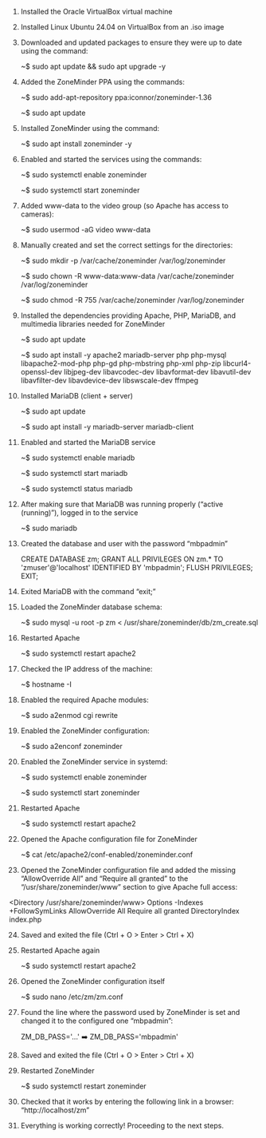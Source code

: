 1. Installed the Oracle VirtualBox virtual machine

2. Installed Linux Ubuntu 24.04 on VirtualBox from an .iso image

3. Downloaded and updated packages to ensure they were up to date using the command:

   ~$ sudo apt update && sudo apt upgrade -y

4. Added the ZoneMinder PPA using the commands:

   ~$ sudo add-apt-repository ppa\:iconnor/zoneminder-1.36
   
   ~$ sudo apt update

5. Installed ZoneMinder using the command:

   ~$ sudo apt install zoneminder -y

6. Enabled and started the services using the commands:

   ~$ sudo systemctl enable zoneminder
   
   ~$ sudo systemctl start zoneminder

7. Added www-data to the video group (so Apache has access to cameras):

   ~$ sudo usermod -aG video www-data

8. Manually created and set the correct settings for the directories:

   ~$ sudo mkdir -p /var/cache/zoneminder /var/log/zoneminder
   
   ~$ sudo chown -R www-data\:www-data /var/cache/zoneminder /var/log/zoneminder
   
   ~$ sudo chmod -R 755 /var/cache/zoneminder /var/log/zoneminder

9. Installed the dependencies providing Apache, PHP, MariaDB, and multimedia libraries needed for ZoneMinder

   ~$ sudo apt update
   
   ~$ sudo apt install -y apache2 mariadb-server php php-mysql libapache2-mod-php&#x20;
   php-gd php-mbstring php-xml php-zip libcurl4-openssl-dev libjpeg-dev&#x20;
   libavcodec-dev libavformat-dev libavutil-dev libavfilter-dev libavdevice-dev&#x20;
   libswscale-dev ffmpeg

10. Installed MariaDB (client + server)

    ~$ sudo apt update
    
    ~$ sudo apt install -y mariadb-server mariadb-client

11. Enabled and started the MariaDB service

    ~$ sudo systemctl enable mariadb
    
    ~$ sudo systemctl start mariadb
    
    ~$ sudo systemctl status mariadb

12. After making sure that MariaDB was running properly (“active (running)”), logged in to the service

    ~$ sudo mariadb

13. Created the database and user with the password “mbpadmin”

    CREATE DATABASE zm;
    GRANT ALL PRIVILEGES ON zm.\* TO 'zmuser'@'localhost' IDENTIFIED BY 'mbpadmin';
    FLUSH PRIVILEGES;
    EXIT;

14. Exited MariaDB with the command “exit;”

15. Loaded the ZoneMinder database schema:

    ~$ sudo mysql -u root -p zm < /usr/share/zoneminder/db/zm\_create.sql

16. Restarted Apache

    ~$ sudo systemctl restart apache2

17. Checked the IP address of the machine:

    ~$ hostname -I

18. Enabled the required Apache modules:

    ~$ sudo a2enmod cgi rewrite

19. Enabled the ZoneMinder configuration:

    ~$ sudo a2enconf zoneminder

20. Enabled the ZoneMinder service in systemd:

    ~$ sudo systemctl enable zoneminder
    
    ~$ sudo systemctl start zoneminder

21. Restarted Apache

    ~$ sudo systemctl restart apache2

22. Opened the Apache configuration file for ZoneMinder

    ~$ cat /etc/apache2/conf-enabled/zoneminder.conf

23. Opened the ZoneMinder configuration file and added the missing “AllowOverride All” and “Require all granted” to the “/usr/share/zoneminder/www” section to give Apache full access:

<Directory /usr/share/zoneminder/www>
    Options -Indexes +FollowSymLinks
    AllowOverride All
    Require all granted
    <IfModule mod_dir.c>
        DirectoryIndex index.php
    </IfModule>
</Directory>


24. Saved and exited the file (Ctrl + O > Enter > Ctrl + X)

25. Restarted Apache again

    ~$ sudo systemctl restart apache2

26. Opened the ZoneMinder configuration itself

    ~$ sudo nano /etc/zm/zm.conf

27. Found the line where the password used by ZoneMinder is set and changed it to the configured one “mbpadmin”:

    ZM\_DB\_PASS='...'    ➡️   ZM\_DB\_PASS='mbpadmin'

28. Saved and exited the file (Ctrl + O > Enter > Ctrl + X)

29. Restarted ZoneMinder

    ~$ sudo systemctl restart zoneminder

30. Checked that it works by entering the following link in a browser: “http://localhost/zm”

31. Everything is working correctly! Proceeding to the next steps.

